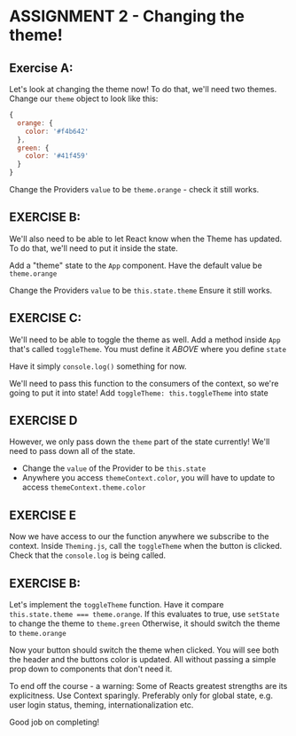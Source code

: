 # ASSIGNMENT 2 - Changing the theme!

## Exercise A:
Let's look at changing the theme now! To do that, we'll need two themes.
Change our `theme` object to look like this:
```js
{
  orange: {
    color: '#f4b642'
  },
  green: {
    color: '#41f459'
  }
}
```

Change the Providers `value` to be `theme.orange` - check it still works.

## EXERCISE B:
We'll also need to be able to let React know when the Theme has updated.
To do that, we'll need to put it inside the state.

Add a "theme" state to the `App` component. Have the default value be `theme.orange`

Change the Providers `value` to be `this.state.theme`
Ensure it still works.

## EXERCISE C:
We'll need to be able to toggle the theme as well. Add a method inside `App`
that's called `toggleTheme`.
You must define it *ABOVE* where you define `state`

Have it simply `console.log()` something for now.

We'll need to pass this function to the consumers of the context, so we're going
to put it into state!
Add `toggleTheme: this.toggleTheme` into state

## EXERCISE D
However, we only pass down the `theme` part of the state currently! We'll
need to pass down all of the state.
- Change the `value` of the Provider to be `this.state`
- Anywhere you access `themeContext.color`, you will have to update to access
`themeContext.theme.color`

## EXERCISE E 
Now we have access to our the function anywhere we subscribe to the context.
Inside `Theming.js`, call the `toggleTheme` when the button is clicked.
Check that the `console.log` is being called.

## EXERCISE B:
Let's implement the `toggleTheme` function.
Have it compare `this.state.theme === theme.orange`.
If this evaluates to true, use `setState` to change the theme to `theme.green`
Otherwise, it should switch the theme to `theme.orange`

Now your button should switch the theme when clicked. You will see both the
header and the buttons color is updated. All without passing a simple prop down
to components that don't need it.

To end off the course - a warning: Some of Reacts greatest strengths are its
explicitness. Use Context sparingly.
Preferably only for global state, e.g. user login status,
theming, internationalization etc. 

Good job on completing!
